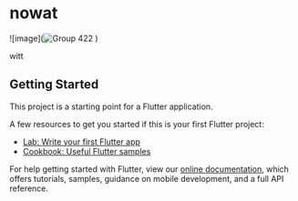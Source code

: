 # nowat

![image](![Group 422](https://user-images.githubusercontent.com/90396746/200146629-fdc15dd4-c630-45d3-ac5f-2fb88b5f6d4f.png)
)</br>

witt

## Getting Started

This project is a starting point for a Flutter application.

A few resources to get you started if this is your first Flutter project:

- [Lab: Write your first Flutter app](https://flutter.dev/docs/get-started/codelab)
- [Cookbook: Useful Flutter samples](https://flutter.dev/docs/cookbook)

For help getting started with Flutter, view our
[online documentation](https://flutter.dev/docs), which offers tutorials,
samples, guidance on mobile development, and a full API reference.
